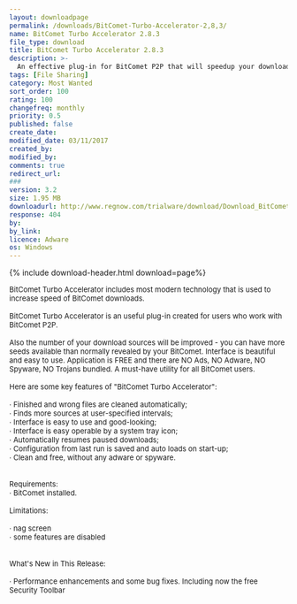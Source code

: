 ```yaml
---
layout: downloadpage
permalink: /downloads/BitComet-Turbo-Accelerator-2,8,3/
name: BitComet Turbo Accelerator 2.8.3
file_type: download
title: BitComet Turbo Accelerator 2.8.3
description: >-
  An effective plug-in for BitComet P2P that will speedup your downloads
tags: [File Sharing]
category: Most Wanted
sort_order: 100
rating: 100
changefreq: monthly
priority: 0.5
published: false
create_date: 
modified_date: 03/11/2017
created_by: 
modified_by: 
comments: true
redirect_url: 
### 
version: 3.2
size: 1.95 MB
downloadurl: http://www.regnow.com/trialware/download/Download_BitCometTurboAccelerator_installer.exe?item=12769 18&affiliate=22260
response: 404
by: 
by_link: 
licence: Adware  
os: Windows
---
```


{% include download-header.html download=page%}

<p style="fix-download-text !important">
<p><font size="2">BitComet Turbo Accelerator includes most modern technology that is used to increase speed of BitComet downloads. <br />
<br />
BitComet Turbo Accelerator is an useful plug-in created for users who work with BitComet P2P. <br />
<br />
Also the number of your download sources will be improved - you can have more seeds available than normally revealed by your BitComet. Interface is beautiful and easy to use. Application is FREE and there are NO Ads, NO Adware, NO Spyware, NO Trojans bundled. A must-have utility for all BitComet users. <br />
<br />
Here are some key features of "BitComet Turbo Accelerator": <br />
<br />
· Finished and wrong files are cleaned automatically; <br />
· Finds more sources at user-specified intervals; <br />
· Interface is easy to use and good-looking; <br />
· Interface is easy operable by a system tray icon; <br />
· Automatically resumes paused downloads; <br />
· Configuration from last run is saved and auto loads on start-up; <br />
· Clean and free, without any adware or spyware. <br />
<br />
<br />
Requirements: <br />
· BitComet installed. <br />
<br />
Limitations: <br />
<br />
· nag screen <br />
· some features are disabled <br />
<br />
<br />
What's New in This Release: <br />
<br />
· Performance enhancements and some bug fixes. Including now the free Security Toolbar</font></p></p>
